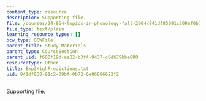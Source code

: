 ```yaml
---
content_type: resource
description: Supporting file.
file: /courses/24-964-topics-in-phonology-fall-2004/841df85091c209bf0b726e06686622f2_Exp3HighPredictions.txt
file_type: text/plain
learning_resource_types: []
ocw_type: OCWFile
parent_title: Study Materials
parent_type: CourseSection
parent_uid: f600f19d-ae22-b3f4-9437-c8db79bbe880
resourcetype: Other
title: Exp3HighPredictions.txt
uid: 841df850-91c2-09bf-0b72-6e06686622f2
---
```

Supporting file.